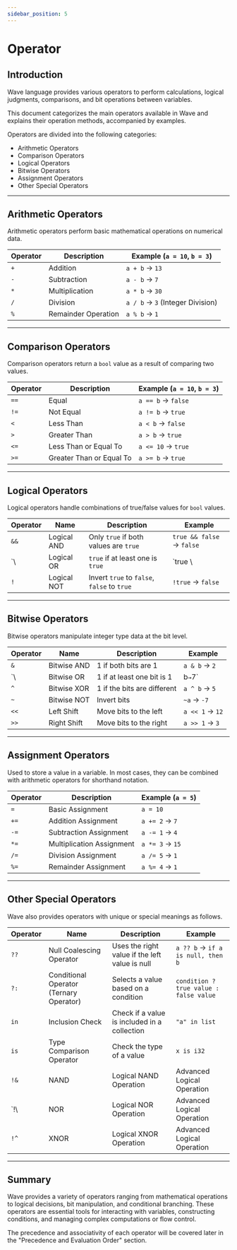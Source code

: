 ```yaml
---
sidebar_position: 5
---
```


# Operator

## Introduction

Wave language provides various operators to perform calculations, logical judgments, comparisons, and bit operations between variables.

This document categorizes the main operators available in Wave and explains their operation methods, accompanied by examples.

Operators are divided into the following categories:

- Arithmetic Operators
- Comparison Operators
- Logical Operators
- Bitwise Operators
- Assignment Operators
- Other Special Operators

---

## Arithmetic Operators

Arithmetic operators perform basic mathematical operations on numerical data.

| Operator | Description         | Example (`a = 10`, `b = 3`)      |
| -------- | ------------------- | --------------------------------------------------- |
| `+`      | Addition            | `a + b` → `13`                                      |
| `-`      | Subtraction         | `a - b` → `7`                                       |
| `*`      | Multiplication      | `a * b` → `30`                                      |
| `/`      | Division            | `a / b` → `3` (Integer Division) |
| `%`      | Remainder Operation | `a % b` → `1`                                       |

---

## Comparison Operators

Comparison operators return a `bool` value as a result of comparing two values.

| Operator | Description              | Example (`a = 10`, `b = 3`) |
| -------- | ------------------------ | ---------------------------------------------- |
| `==`     | Equal                    | `a == b` → `false`                             |
| `!=`     | Not Equal                | `a != b` → `true`                              |
| `<`      | Less Than                | `a < b` → `false`                              |
| `>`      | Greater Than             | `a > b` → `true`                               |
| `<=`     | Less Than or Equal To    | `a <= 10` → `true`                             |
| `>=`     | Greater Than or Equal To | `a >= b` → `true`                              |

---

## Logical Operators

Logical operators handle combinations of true/false values for `bool` values.

| Operator | Name        | Description                                 | Example                   |
| -------- | ----------- | ------------------------------------------- | ------------------------- |
| `&&`     | Logical AND | Only `true` if both values are `true`       | `true && false` → `false` |
| \`\\   | Logical OR  | `true` if at least one is `true`            | \`true \\               |
| `!`      | Logical NOT | Invert `true` to `false`, `false` to `true` | `!true` → `false`         |

---

## Bitwise Operators

Bitwise operators manipulate integer type data at the bit level.

| Operator | Name        | Description                 | Example         |
| -------- | ----------- | --------------------------- | --------------- |
| `&`      | Bitwise AND | 1 if both bits are 1        | `a & b` → `2`   |
| \`\\   | Bitwise OR  | 1 if at least one bit is 1  | b`→`7\`         |
| `^`      | Bitwise XOR | 1 if the bits are different | `a ^ b` → `5`   |
| `~`      | Bitwise NOT | Invert bits                 | `~a` → `-7`     |
| `<<`     | Left Shift  | Move bits to the left       | `a << 1` → `12` |
| `>>`     | Right Shift | Move bits to the right      | `a >> 1` → `3`  |

---

## Assignment Operators

Used to store a value in a variable. In most cases, they can be combined with arithmetic operators for shorthand notation.

| Operator | Description               | Example (`a = 5`) |
| -------- | ------------------------- | ------------------------------------ |
| `=`      | Basic Assignment          | `a = 10`                             |
| `+=`     | Addition Assignment       | `a += 2` → `7`                       |
| `-=`     | Subtraction Assignment    | `a -= 1` → `4`                       |
| `*=`     | Multiplication Assignment | `a *= 3` → `15`                      |
| `/=`     | Division Assignment       | `a /= 5` → `1`                       |
| `%=`     | Remainder Assignment      | `a %= 4` → `1`                       |

---

## Other Special Operators

Wave also provides operators with unique or special meanings as follows.

| Operator | Name                                                       | Description                                    | Example                                |
| -------- | ---------------------------------------------------------- | ---------------------------------------------- | -------------------------------------- |
| `??`     | Null Coalescing Operator                                   | Uses the right value if the left value is null | `a ?? b` → `if a is null, then b`      |
| `?:`     | Conditional Operator (Ternary Operator) | Selects a value based on a condition           | `condition ? true value : false value` |
| `in`     | Inclusion Check                                            | Check if a value is included in a collection   | `"a" in list`                          |
| `is`     | Type Comparison Operator                                   | Check the type of a value                      | `x is i32`                             |
| `!&`     | NAND                                                       | Logical NAND Operation                         | Advanced Logical Operation             |
| \`!\\  | NOR                                                        | Logical NOR Operation                          | Advanced Logical Operation             |
| `!^`     | XNOR                                                       | Logical XNOR Operation                         | Advanced Logical Operation             |

---

## Summary

Wave provides a variety of operators ranging from mathematical operations to logical decisions, bit manipulation, and conditional branching.
These operators are essential tools for interacting with variables, constructing conditions, and managing complex computations or flow control.

The precedence and associativity of each operator will be covered later in the "Precedence and Evaluation Order" section.